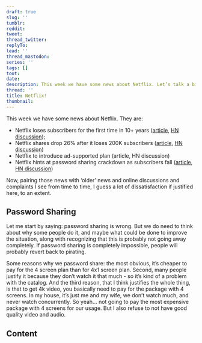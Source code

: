 ```yaml
---
draft: true
slug: ''
tumblr:
reddit:
tweet:
thread_twitter:
replyTo:
lead: ''
thread_mastodon:
series: ''
tags: []
toot:
date:
description: This week we have some news about Netflix. Let’s talk a bit about it!
thread: ''
title: Netflix!
thumbnail:
---
```


This week we have some news about Netflix. They are:

- Netflix loses subscribers for the first time in 10+ years ([article](https://www.cnbc.com/2022/04/19/netflix-nflx-earnings-q1-2022.html), [HN discussion](https://news.ycombinator.com/item?id=31088353));
- Netflix shares drop 26% after it loses 200K subscribers ([article](https://apnews.com/article/technology-business-50face93d2d2a876fa5485500e3d360a), [HN discussion](https://news.ycombinator.com/item?id=31089802))
- Netflix to introduce ad-supported plan (article, HN discussion)
- Netflix hints at password sharing crackdown as subscribers fall ([article](https://www.bbc.com/news/business-61153252), [HN discussion](https://news.ycombinator.com/item?id=31095078))

Now, pairing those news with ‘older’ news and online discussions and complaints I see from time to time, I guess a lot of dissatisfaction if justified here, to an extent.

## Password Sharing

Let me start by saying: password sharing is wrong. But we do need to think about why some people do it, and maybe what could be done to improve the situation, along with recognizing that this is probably not going away completely. If password sharing is completely impossible, people will probably revert back to pirating.

Some reasons why we password share: the most obvious, it’s cheaper to pay for the 4 screen plan than for 4x1 screen plan. Second, many people justify it because they don’t watch it that much - so it’s kind of a problem with the catalog. And the third reason, that I think justifies the whole thing, is that to get 4k video, you basically need to pay for the package with 4 screens. In my house, it’s just me and my wife, we don’t watch much, and never watch concurrently. So yeah... not going to pay the most expensive package with 4 screens for our usage. But I also refuse to not have good quality video and audio.

## Content